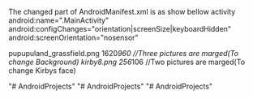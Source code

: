 The changed part of AndroidManifest.xml is as show bellow
activity
android:name=".MainActivity"
android:configChanges="orientation|screenSize|keyboardHidden"
android:screenOrientation="nosensor"
    
pupupuland_grassfield.png    1620*960    //Three pictures are marged(To change Background)
kirby8.png    256*106    //Two pictures are marged(To change Kirbys face)

"# AndroidProjects" 
"# AndroidProjects" 
"# AndroidProjects" 
